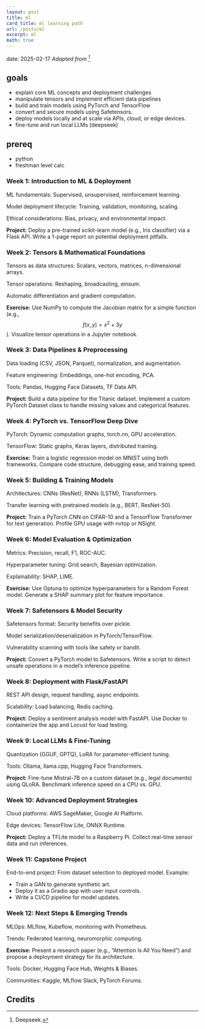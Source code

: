 ```yaml
---
layout: post
title: ml
card_title: ml learning path
url: /posts/ml
excerpt: ml 
math: true
---
```


date: 2025-02-17
*Adapted from [^1]*

## goals

- explain core ML concepts and deployment challenges
- manipulate tensors and implement efficient data pipelines
- build and train models using PyTorch and TensorFlow
- convert and secure models using Safetensors.
- deploy models locally and at scale via APIs, cloud, or edge devices.
- fine-tune and run local LLMs (deepseek)

## prereq

- python
- freshman level calc

### Week 1: Introduction to ML & Deployment

ML fundamentals: Supervised, unsupervised, reinforcement learning.

Model deployment lifecycle: Training, validation, monitoring, scaling.

Ethical considerations: Bias, privacy, and environmental impact.

**Project:** Deploy a pre-trained scikit-learn model (e.g., Iris classifier) via a Flask API. Write a 1-page report on potential deployment pitfalls.

### Week 2: Tensors & Mathematical Foundations

Tensors as data structures: Scalars, vectors, matrices, n-dimensional arrays.

Tensor operations: Reshaping, broadcasting, einsum.

Automatic differentiation and gradient computation.

**Exercise:** Use NumPy to compute the Jacobian matrix for a simple function (e.g., $${f(x,y)=x^2+3y}$$). Visualize tensor operations in a Jupyter notebook.

### Week 3: Data Pipelines & Preprocessing

Data loading (CSV, JSON, Parquet), normalization, and augmentation.

Feature engineering: Embeddings, one-hot encoding, PCA.

Tools: Pandas, Hugging Face Datasets, TF Data API.

**Project:** Build a data pipeline for the Titanic dataset. Implement a custom PyTorch Dataset class to handle missing values and categorical features.

### Week 4: PyTorch vs. TensorFlow Deep Dive

PyTorch: Dynamic computation graphs, torch.nn, GPU acceleration.

TensorFlow: Static graphs, Keras layers, distributed training.

**Exercise:** Train a logistic regression model on MNIST using both frameworks. Compare code structure, debugging ease, and training speed.

### Week 5: Building & Training Models

Architectures: CNNs (ResNet), RNNs (LSTM), Transformers.

Transfer learning with pretrained models (e.g., BERT, ResNet-50).

**Project:** Train a PyTorch CNN on CIFAR-10 and a TensorFlow Transformer for text generation. Profile GPU usage with nvtop or NSight.

### Week 6: Model Evaluation & Optimization

Metrics: Precision, recall, F1, ROC-AUC.

Hyperparameter tuning: Grid search, Bayesian optimization.

Explainability: SHAP, LIME.

**Exercise:** Use Optuna to optimize hyperparameters for a Random Forest model. Generate a SHAP summary plot for feature importance.

### Week 7: Safetensors & Model Security

Safetensors format: Security benefits over pickle.

Model serialization/deserialization in PyTorch/TensorFlow.

Vulnerability scanning with tools like safety or bandit.

**Project:** Convert a PyTorch model to Safetensors. Write a script to detect unsafe operations in a model’s inference pipeline.

### Week 8: Deployment with Flask/FastAPI

REST API design, request handling, async endpoints.

Scalability: Load balancing, Redis caching.

**Project:** Deploy a sentiment analysis model with FastAPI. Use Docker to containerize the app and Locust for load testing.

### Week 9: Local LLMs & Fine-Tuning

Quantization (GGUF, GPTQ), LoRA for parameter-efficient tuning.

Tools: Ollama, llama.cpp, Hugging Face Transformers.

**Project:** Fine-tune Mistral-7B on a custom dataset (e.g., legal documents) using QLoRA. Benchmark inference speed on a CPU vs. GPU.

### Week 10: Advanced Deployment Strategies

Cloud platforms: AWS SageMaker, Google AI Platform.

Edge devices: TensorFlow Lite, ONNX Runtime.

**Project:** Deploy a TFLite model to a Raspberry Pi. Collect real-time sensor data and run inferences.

### Week 11: Capstone Project

End-to-end project: From dataset selection to deployed model. Example:

- Train a GAN to generate synthetic art.
- Deploy it as a Gradio app with user input controls.
- Write a CI/CD pipeline for model updates.

### Week 12: Next Steps & Emerging Trends

MLOps: MLflow, Kubeflow, monitoring with Prometheus.

Trends: Federated learning, neuromorphic computing.

**Exercise:** Present a research paper (e.g., “Attention Is All You Need”) and propose a deployment strategy for its architecture.

Tools: Docker, Hugging Face Hub, Weights & Biases.

Communities: Kaggle, MLflow Slack, PyTorch Forums.


## Credits

[^1]: Deepseek.
<!--Written by Jorge Porras (2025)-->